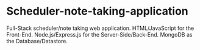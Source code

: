 # Scheduler-note-taking-application
Full-Stack scheduler/note taking web application. HTML/JavaScript for the Front-End. Node.js/Express.js for the Server-Side/Back-End. MongoDB as the Database/Datastore.

